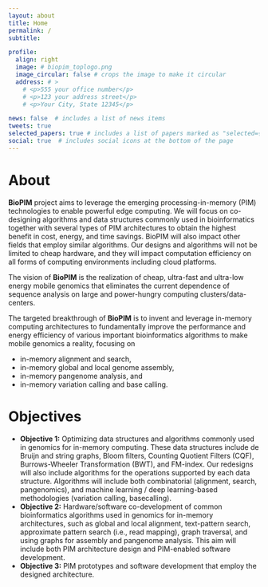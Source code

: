 ```yaml
---
layout: about
title: Home
permalink: /
subtitle: 

profile:
  align: right
  image: # biopim_toplogo.png
  image_circular: false # crops the image to make it circular
  address: # >
    # <p>555 your office number</p>
    # <p>123 your address street</p>
    # <p>Your City, State 12345</p>

news: false  # includes a list of news items
tweets: true
selected_papers: true # includes a list of papers marked as "selected={true}"
social: true  # includes social icons at the bottom of the page
---
```


# About

**BioPIM** project aims to leverage the emerging processing-in-memory (PIM) technologies to enable powerful edge computing. We will focus on co-designing algorithms and data structures commonly used in bioinformatics together with several types of PIM architectures to obtain the highest benefit in cost, energy, and time savings. BioPIM will also impact other fields that employ similar algorithms. Our designs and algorithms will not be limited to cheap hardware, and they will impact computation efficiency on all forms of computing environments including cloud platforms.

The vision of **BioPIM** is the realization of cheap, ultra-fast and ultra-low energy mobile genomics that eliminates the current dependence of sequence analysis on large and power-hungry computing clusters/data-centers.

The targeted breakthrough of **BioPIM** is to invent and leverage in-memory computing architectures to fundamentally improve the performance and energy efficiency of various important bioinformatics algorithms to make mobile genomics a reality, focusing on 

* in-memory alignment and search,
* in-memory global and local genome assembly, 
* in-memory pangenome analysis, and 
* in-memory variation calling and base calling.

# Objectives

* **Objective 1:** Optimizing data structures and algorithms commonly used in genomics for in-memory computing. These data structures include de Bruijn and string graphs, Bloom filters, Counting Quotient Filters (CQF), Burrows-Wheeler Transformation (BWT), and FM-index. Our redesigns will also include algorithms for the operations supported by each data structure. Algorithms will include both combinatorial (alignment, search, pangenomics), and machine learning / deep learning-based methodologies (variation calling, basecalling).
* **Objective 2:**  Hardware/software co-development of common bioinformatics algorithms used in genomics for in-memory architectures, such as global and local alignment, text-pattern search, approximate pattern search (i.e., read mapping), graph traversal, and using graphs for assembly and pangenome analysis. This aim will include both PIM architecture design and PIM-enabled software development.
* **Objective 3:** PIM prototypes and software development that employ the designed architecture.
